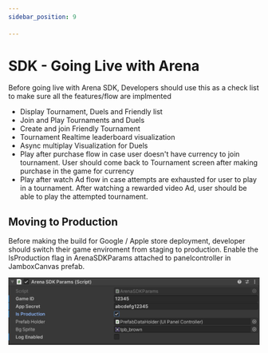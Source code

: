 ```yaml
---
sidebar_position: 9

---
```


# SDK - Going Live with Arena

Before going live with Arena SDK, Developers should use this as a check list to make sure all the features/flow are implmented

- Display Tournament, Duels and Friendly list
- Join and Play Tournaments and Duels
- Create and join Friendly Tournament
- Tournament Realtime leaderboard visualization
- Async multiplay Visualization for Duels
- Play after purchase flow in case user doesn't have currency to join tournament. User should come back to Tournament screen after making purchase in the game for currency
- Play after watch Ad flow in case attempts are exhausted for user to play in a tournament. After watching a rewarded video Ad, user should be able to play the attempted tournament.


## Moving to Production

Before making the build for Google / Apple store deployment, developer should switch their game enviroment from staging to production.
Enable the IsProduction flag in ArenaSDKParams attached to panelcontroller in JamboxCanvas prefab.

![image](../../static/img/toproduction.png)
